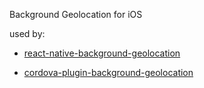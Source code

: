 Background Geolocation for iOS

used by:

* [react-native-background-geolocation](https://github.com/progamma/react-native-background-geolocation)

* [cordova-plugin-background-geolocation](https://github.com/progamma/cordova-plugin-background-geolocation)